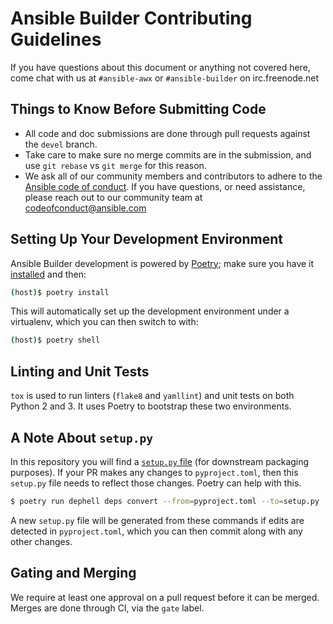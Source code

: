 # Ansible Builder Contributing Guidelines

If you have questions about this document or anything not covered here, come chat with us at `#ansible-awx` or `#ansible-builder` on irc.freenode.net


## Things to Know Before Submitting Code

- All code and doc submissions are done through pull requests against the `devel` branch.
- Take care to make sure no merge commits are in the submission, and use `git rebase` vs `git merge` for this reason.
- We ask all of our community members and contributors to adhere to the [Ansible code of conduct](http://docs.ansible.com/ansible/latest/community/code_of_conduct.html). If you have questions, or need assistance, please reach out to our community team at [codeofconduct@ansible.com](mailto:codeofconduct@ansible.com)


## Setting Up Your Development Environment

Ansible Builder development is powered by [Poetry](https://python-poetry.org/); make sure you have it [installed](https://python-poetry.org/docs/#installation) and then:

```bash
(host)$ poetry install
```

This will automatically set up the development environment under a virtualenv, which you can then switch to with:

```bash
(host)$ poetry shell
```

## Linting and Unit Tests

`tox` is used to run linters (`flake8` and `yamllint`) and unit tests on both Python 2 and 3. It uses Poetry to bootstrap these two environments.

## A Note About `setup.py`

In this repository you will find a [`setup.py` file](https://docs.python.org/3/installing/index.html#installing-index) (for downstream packaging purposes).  If your PR makes any changes to `pyproject.toml`, then this `setup.py` file needs to reflect those changes.  Poetry can help with this.

```bash
$ poetry run dephell deps convert --from=pyproject.toml --to=setup.py
```

A new `setup.py` file will be generated from these commands if edits are detected in `pyproject.toml`, which you can then commit along with any other changes.

## Gating and Merging

We require at least one approval on a pull request before it can be merged.  Merges are done through CI, via the `gate` label.
